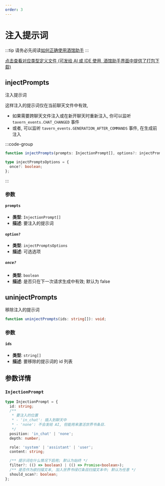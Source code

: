 ```yaml
---
order: 3
---
```


# 注入提示词

:::tip
请务必先阅读[如何正确使用酒馆助手](/guide/基本用法/如何正确使用酒馆助手.md)
:::

[点击查看对应类型定义文件 (可发给 AI 或 IDE 使用, 酒馆助手界面中提供了打包下载)](https://github.com/N0VI028/JS-Slash-Runner/blob/main/%40types/function/inject.d.ts)

<CustomTOC />

## injectPrompts

注入提示词

这样注入的提示词仅在当前聊天文件中有效,

- 如果需要跨聊天文件注入或在新开聊天时重新注入, 你可以监听 `tavern_events.CHAT_CHANGED` 事件
- 或者, 可以监听 `tavern_events.GENERATION_AFTER_COMMANDS` 事件, 在生成前注入

:::code-group

```ts [injectPrompts]
function injectPrompts(prompts: InjectionPrompt[], options?: injectPromptsOptions): void;
```

```ts [injectPromptsOptions]
type injectPromptsOptions = {
  once?: boolean;
};
```

:::

### 参数

#### `prompts`

- **类型**: `InjectionPrompt[]`
- **描述**: 要注入的提示词

#### `option?`

- **类型**: `injectPromptsOptions`
- **描述**: 可选选项

##### `once?`

- **类型**: `boolean`
- **描述**: 是否只在下一次请求生成中有效; 默认为 false

## uninjectPrompts

移除注入的提示词

```ts
function uninjectPrompts(ids: string[]): void;
```

### 参数

#### `ids`

- **类型**: `string[]`
- **描述**: 要移除的提示词的 id 列表

## 参数详情

### `InjectionPrompt`

```ts
type InjectionPrompt = {
  id: string;
  /**
   * 要注入的位置
   * - 'in_chat': 插入到聊天中
   * - 'none': 不会发给 AI, 但能用来激活世界书条目.
   */
  position: 'in_chat' | 'none';
  depth: number;

  role: 'system' | 'assistant' | 'user';
  content: string;

  /** 提示词在什么情况下启用; 默认为始终 */
  filter?: (() => boolean) | (() => Promise<boolean>);
  /** 是否作为欲扫描文本, 加入世界书绿灯条目扫描文本中; 默认为任意 */
  should_scan?: boolean;
};
```
